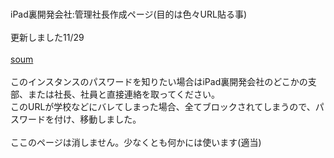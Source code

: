 <br>iPad裏開発会社:管理社長作成ページ(目的は色々URL貼る事)<br/>
<br>更新しました11/29<br/>
  <br><a href= "https://soum-matome-ps-instance-kj8n.onrender.com" >soum</a><br/>
  <br>このインスタンスのパスワードを知りたい場合はiPad裏開発会社のどこかの支部、または社長、社員と直接連絡を取ってください。
  <br>このURLが学校などにバレてしまった場合、全てブロックされてしまうので、パスワードを付け、移動しました。<br/>
  <br>ここのページは消しません。少なくとも何かには使います(適当)<br/>
